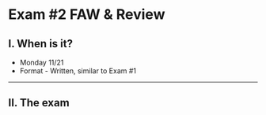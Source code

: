 # Exam #2 FAW & Review

## I. When is it?
- Monday 11/21
- Format - Written, similar to Exam #1

<hr>

## II. The exam
